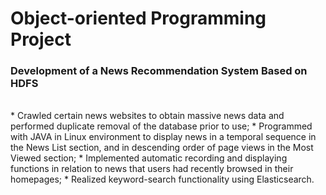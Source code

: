# Object-oriented Programming Project
### Development of a News Recommendation System Based on HDFS
<br>
* Crawled certain news websites to obtain massive news data and performed duplicate removal of the database prior to use;
* Programmed with JAVA in Linux environment to display news in a temporal sequence in the News List section, and in descending order of page views in the Most Viewed section;
* Implemented automatic recording and displaying functions in relation to news that users had recently browsed in their homepages; 
* Realized keyword-search functionality using Elasticsearch. 

